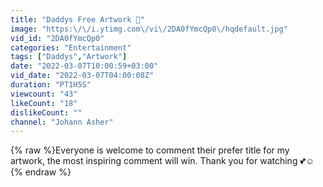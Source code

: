 ```yaml
---
title: "Daddys Free Artwork 💙"
image: "https:\/\/i.ytimg.com\/vi\/2DA0fYmcQp0\/hqdefault.jpg"
vid_id: "2DA0fYmcQp0"
categories: "Entertainment"
tags: ["Daddys","Artwork"]
date: "2022-03-07T10:00:59+03:00"
vid_date: "2022-03-07T04:00:08Z"
duration: "PT1H5S"
viewcount: "43"
likeCount: "18"
dislikeCount: ""
channel: "Johann Asher"
---
```

{% raw %}Everyone is welcome to comment their prefer title for my artwork, the most inspiring comment will win. Thank you for watching 💕☺️{% endraw %}
